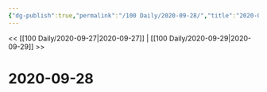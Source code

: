 ```yaml
---
{"dg-publish":true,"permalink":"/100 Daily/2020-09-28/","title":"2020-09-28","created":"2023-04-08T13:52:06.564+08:00","updated":"2023-04-08T13:52:10.941+08:00"}
---
```



<< [[100 Daily/2020-09-27\|2020-09-27]] | [[100 Daily/2020-09-29\|2020-09-29]] >>

# 2020-09-28
